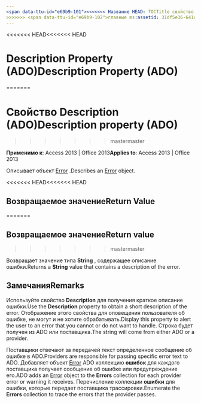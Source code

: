 ```yaml
---
<span data-ttu-id="e69b9-101"><<<<<<< Название HEAD: TOCTitle свойство Description (ADO): Свойство Description (ADO) === название: Свойство Description (ADO) TOCTitle: Свойство Description (ADO)</span><span class="sxs-lookup"><span data-stu-id="e69b9-101"><<<<<<< HEAD title: Description Property (ADO) TOCTitle: Description Property (ADO) ======= title: Description property (ADO) TOCTitle: Description property (ADO)</span></span>
>>>>>>> <span data-ttu-id="e69b9-102">главные ms:assetid: 31df5e36-641c-d213-31fc-6244e2983327 ms:mtpsurl: https://msdn.microsoft.com/library/JJ249092(v=office.15) ms:contentKeyID: 48544064 ms.date: 09/18/2015 mtps_version: v=office.15</span><span class="sxs-lookup"><span data-stu-id="e69b9-102">master ms:assetid: 31df5e36-641c-d213-31fc-6244e2983327 ms:mtpsurl: https://msdn.microsoft.com/library/JJ249092(v=office.15) ms:contentKeyID: 48544064 ms.date: 09/18/2015 mtps_version: v=office.15</span></span>
---
```


<span data-ttu-id="e69b9-103"><<<<<<< HEAD</span><span class="sxs-lookup"><span data-stu-id="e69b9-103"><<<<<<< HEAD</span></span>
# <a name="description-property-ado"></a><span data-ttu-id="e69b9-104">Description Property (ADO)</span><span class="sxs-lookup"><span data-stu-id="e69b9-104">Description Property (ADO)</span></span>
=======
# <a name="description-property-ado"></a><span data-ttu-id="e69b9-105">Свойство Description (ADO)</span><span class="sxs-lookup"><span data-stu-id="e69b9-105">Description property (ADO)</span></span>
>>>>>>> <span data-ttu-id="e69b9-106">master</span><span class="sxs-lookup"><span data-stu-id="e69b9-106">master</span></span>


<span data-ttu-id="e69b9-107">**Применимо к**: Access 2013 | Office 2013</span><span class="sxs-lookup"><span data-stu-id="e69b9-107">**Applies to**: Access 2013 | Office 2013</span></span>

<span data-ttu-id="e69b9-108">Описывает объект [Error](error-object-ado.md) .</span><span class="sxs-lookup"><span data-stu-id="e69b9-108">Describes an [Error](error-object-ado.md) object.</span></span>

<span data-ttu-id="e69b9-109"><<<<<<< HEAD</span><span class="sxs-lookup"><span data-stu-id="e69b9-109"><<<<<<< HEAD</span></span>
## <a name="return-value"></a><span data-ttu-id="e69b9-110">Возвращаемое значение</span><span class="sxs-lookup"><span data-stu-id="e69b9-110">Return Value</span></span>
=======
## <a name="return-value"></a><span data-ttu-id="e69b9-111">Возвращаемое значение</span><span class="sxs-lookup"><span data-stu-id="e69b9-111">Return value</span></span>
>>>>>>> <span data-ttu-id="e69b9-112">master</span><span class="sxs-lookup"><span data-stu-id="e69b9-112">master</span></span>

<span data-ttu-id="e69b9-113">Возвращает значение типа **String** , содержащее описание ошибки.</span><span class="sxs-lookup"><span data-stu-id="e69b9-113">Returns a **String** value that contains a description of the error.</span></span>

## <a name="remarks"></a><span data-ttu-id="e69b9-114">Замечания</span><span class="sxs-lookup"><span data-stu-id="e69b9-114">Remarks</span></span>

<span data-ttu-id="e69b9-115">Используйте свойство **Description** для получения краткое описание ошибки.</span><span class="sxs-lookup"><span data-stu-id="e69b9-115">Use the **Description** property to obtain a short description of the error.</span></span> <span data-ttu-id="e69b9-116">Отображение этого свойства для оповещения пользователя об ошибке, не могут и не хотите обрабатывать.</span><span class="sxs-lookup"><span data-stu-id="e69b9-116">Display this property to alert the user to an error that you cannot or do not want to handle.</span></span> <span data-ttu-id="e69b9-117">Строка будет получен из ADO или поставщика.</span><span class="sxs-lookup"><span data-stu-id="e69b9-117">The string will come from either ADO or a provider.</span></span>

<span data-ttu-id="e69b9-118">Поставщики отвечают за передачей текст определенное сообщение об ошибке в ADO.</span><span class="sxs-lookup"><span data-stu-id="e69b9-118">Providers are responsible for passing specific error text to ADO.</span></span> <span data-ttu-id="e69b9-119">Добавляет объект [Error](error-object-ado.md) ADO коллекцию **ошибок** для каждого поставщика получает сообщение об ошибке или предупреждение его.</span><span class="sxs-lookup"><span data-stu-id="e69b9-119">ADO adds an [Error](error-object-ado.md) object to the **Errors** collection for each provider error or warning it receives.</span></span> <span data-ttu-id="e69b9-120">Перечисление коллекции **ошибки** для ошибки, которые передает поставщика трассировки.</span><span class="sxs-lookup"><span data-stu-id="e69b9-120">Enumerate the **Errors** collection to trace the errors that the provider passes.</span></span>

